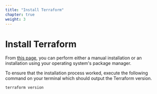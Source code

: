 ```yaml
---
title: "Install Terraform"
chapter: true
weight: 3
---
```


# Install Terraform 

From [this page](https://developer.hashicorp.com/terraform/tutorials/aws-get-started/install-cli), you can perform either a manual installation or an installation using your operating system's package manager.

To ensure that the installation process worked, execute the following command on your terminal which should output the Terraform version.

```
terraform version
```